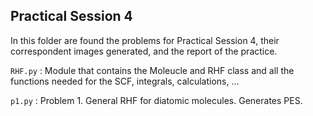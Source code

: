 ## Practical Session 4

In this folder are found the problems for Practical Session 4, their correspondent images generated, and the report of the practice.

`RHF.py` : Module that contains the Moleucle and RHF class and all the functions needed for the SCF, integrals, calculations, ...

`p1.py` : Problem 1. General RHF for diatomic molecules. Generates PES.



